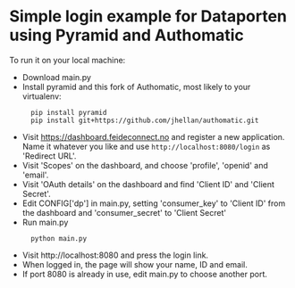 Simple login example for Dataporten using Pyramid and Authomatic
================================================================

To run it on your local machine:
- Download main.py
- Install pyramid and this fork of Authomatic, most likely to your virtualenv:
  ```    
    pip install pyramid
    pip install git+https://github.com/jhellan/authomatic.git
  ```
- Visit https://dashboard.feideconnect.no and register a new
  application. Name it whatever you like and use
  `http://localhost:8080/login` as 'Redirect URL'.
- Visit 'Scopes' on the dashboard, and choose 'profile', 'openid' and
  'email'.
- Visit 'OAuth details' on the dashboard and find 'Client ID' and
  'Client Secret'.
- Edit CONFIG['dp'] in main.py, setting 'consumer_key' to 'Client ID'
  from the dashboard and 'consumer_secret' to 'Client Secret'
- Run main.py
  ```
    python main.py
  ```
- Visit http://localhost:8080 and press the login link.
- When logged in, the page will show your name, ID and email.
- If port 8080 is already in use, edit main.py to choose another port.
